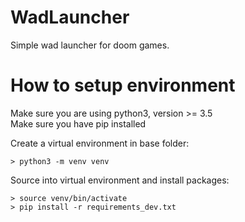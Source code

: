 # WadLauncher
Simple wad launcher for doom games.

# How to setup environment
Make sure you are using python3, version >= 3.5  
Make sure you have pip installed  

Create a virtual environment in base folder:
```
> python3 -m venv venv
```

Source into virtual environment and install packages:  
```
> source venv/bin/activate
> pip install -r requirements_dev.txt
```
